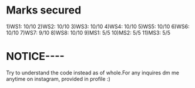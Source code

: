 # Marks secured
1)WS1: 10/10
2)WS2: 10/10
3)WS3: 10/10
4)WS4: 10/10
5)WS5: 10/10
6)WS6: 10/10
7)WS7: 9/10
8)WS8: 10/10
9)MS1: 5/5
10)MS2: 5/5
11)MS3: 5/5



# NOTICE----
Try to understand the code instead as of whole.For any inquires dm me anytime on instagram, provided in profile :)
